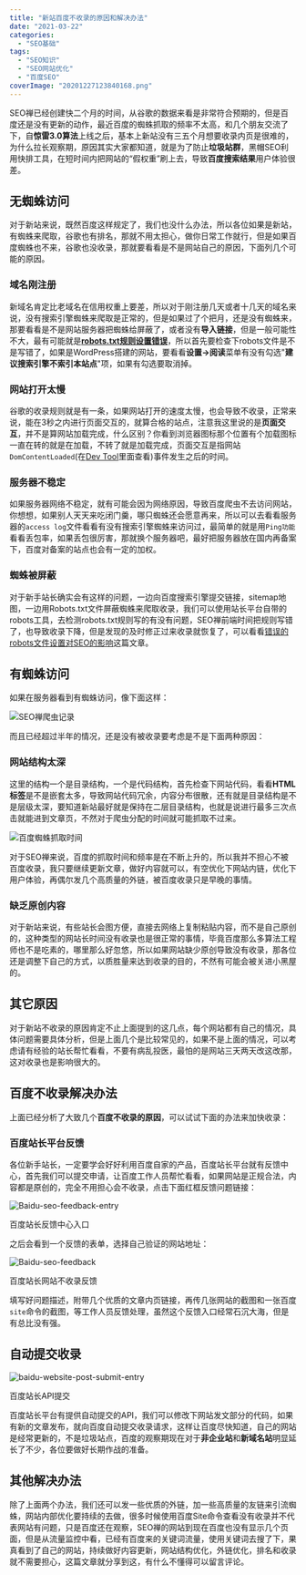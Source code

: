 ```yaml
---
title: "新站百度不收录的原因和解决办法"
date: "2021-03-22"
categories: 
  - "SEO基础"
tags: 
  - "SEO知识"
  - "SEO网站优化"
  - "百度SEO"
coverImage: "20201227123840168.png"
---
```


SEO禅已经创建快二个月的时间，从谷歌的数据来看是非常符合预期的，但是百度还是没有更新的动作，最近百度的蜘蛛抓取的频率不太高，和几个朋友交流了下，自**惊雷3.0算法**上线之后，基本上新站没有三五个月想要收录内页是很难的，为什么拉长观察期，原因其实大家都知道，就是为了防止**垃圾站群**，黑帽SEO利用快排工具，在短时间内把网站的“假权重”刷上去，导致**百度搜索结果**用户体验很差。

## 无蜘蛛访问

对于新站来说，既然百度这样规定了，我们也没什么办法，所以各位如果是新站，有蜘蛛来爬取，谷歌也有排名，那就不用太担心，做你日常工作就行，但是如果百度蜘蛛也不来，谷歌也没收录，那就要看看是不是网站自己的原因，下面列几个可能的原因。

### 域名刚注册

新域名肯定比老域名在信用权重上要差，所以对于刚注册几天或者十几天的域名来说，没有搜索引擎蜘蛛来爬取是正常的，但是如果过了个把月，还是没有蜘蛛来，那要看看是不是网站服务器把蜘蛛给屏蔽了，或者没有**导入链接**，但是一般可能性不大，最有可能就是[**robots.txt规则设置错误**](https://www.seozen.top/robots-mislead-seo.html)，所以首先要检查下robots文件是不是写错了，如果是WordPress搭建的网站，要看看**设置->阅读**菜单有没有勾选"**建议搜索引擎不索引本站点**"项，如果有勾选要取消掉。

### 网站打开太慢

谷歌的收录规则就是有一条，如果网站打开的速度太慢，也会导致不收录，正常来说，能在3秒之内进行页面交互的，就算合格的站点，注意我这里说的是**页面交互**，并不是算网站加载完成，什么区别？你看到浏览器图标那个位置有个加载图标一直在转的就是在加载，不转了就是加载完成，页面交互是指网站`DomContentLoaded`(在[Dev Tool](https://www.seozen.top/dev-tools-seo-ttfb.html)里面查看)事件发生之后的时间。

### 服务器不稳定

如果服务器网络不稳定，就有可能会因为网络原因，导致百度爬虫不去访问网站，你想想，如果别人天天来吃闭门羹，哪只蜘蛛还会愿意再来，所以可以去看看服务器的`access log`文件看看有没有搜索引擎蜘蛛来访问过，最简单的就是用`Ping功能`看看丢包率，如果丢包很厉害，那就换个服务器吧，最好把服务器放在国内再备案下，百度对备案的站点也会有一定的加权。

### 蜘蛛被屏蔽

对于新手站长确实会有这样的问题，一边向百度搜索引擎提交链接，sitemap地图，一边用Robots.txt文件屏蔽蜘蛛来爬取收录，我们可以使用站长平台自带的robots工具，去检测robots.txt规则写的有没有问题，SEO禅前端时间把规则写错了，也导致收录下降，但是发现的及时修正过来收录就恢复了，可以看看[错误的robots文件设置对SEO的影响](https://www.seozen.top/robots-mislead-seo.html)这篇文章。

## 有蜘蛛访问

如果在服务器看到有蜘蛛访问，像下面这样：

![SEO禅爬虫记录](images/1615025082543.jpg)

而且已经超过半年的情况，还是没有被收录要考虑是不是下面两种原因：

### 网站结构太深

这里的结构一个是目录结构，一个是代码结构，首先检查下网站代码，看看**HTML标签**是不是嵌套太多，导致网站代码冗余，内容分布很散，还有就是目录结构是不是层级太深，要知道新站最好就是保持在二层目录结构，也就是说进行最多三次点击就能进到文章页，不然对于爬虫分配的时间就可能抓取不过来。

![百度蜘蛛抓取时间](images/1615025690371.jpg)

对于SEO禅来说，百度的抓取时间和频率是在不断上升的，所以我并不担心不被百度收录，我只要继续更新文章，做好内容就可以，有空优化下网站内链，优化下用户体验，再偶尔发几个高质量的外链，被百度收录只是早晚的事情。

### 缺乏原创内容

对于新站来说，有些站长会图方便，直接去网络上复制粘贴内容，而不是自己原创的，这种类型的网站长时间没有收录也是很正常的事情，毕竟百度那么多算法工程师也不是吃素的，哪里那么好忽悠，所以如果网站缺少原创导致没有收录，那各位还是调整下自己的方式，以质胜量来达到收录的目的，不然有可能会被关进小黑屋的。

## 其它原因

对于新站不收录的原因肯定不止上面提到的这几点，每个网站都有自己的情况，具体问题需要具体分析，但是上面几个是比较常见的，如果不是上面的情况，可以考虑请有经验的站长帮忙看看，不要有病乱投医，最怕的是网站三天两天改这改那，这对收录也是影响很大的。

## 百度不收录解决办法

上面已经分析了大致几个**百度不收录的原因**，可以试试下面的办法来加快收录：

### 百度站长平台反馈

各位新手站长，一定要学会好好利用百度自家的产品，百度站长平台就有反馈中心，首先我们可以提交申请，让百度工作人员帮忙看看，如果网站是正规合法，内容都是原创的，完全不用担心会不收录，点击下面红框反馈问题链接：

![Baidu-seo-feedback-entry](images/Baidu-feedback-entry-1024x618.png)

百度站长反馈中心入口

之后会看到一个反馈的表单，选择自己验证的网站地址：

![Baidu-seo-feedback](images/Baidu-feedback-1024x1015.png)

百度站长网站不收录反馈

填写好问题描述，附带几个优质的文章内页链接，再传几张网站的截图和一张百度`site`命令的截图，等工作人员反馈处理，虽然这个反馈入口经常石沉大海，但是有总比没有强。

## 自动提交收录

![baidu-website-post-submit-entry](images/baidu-website-post-submit-entry-1024x705.png)

百度站长API提交

百度站长平台有提供自动提交的API，我们可以修改下网站发文部分的代码，如果有新的文章发布，就向百度自动提交收录请求，这样让百度尽快知道，自己的网站是经常更新的，不是垃圾站点，百度的观察期现在对于**非企业站**和**新域名站**明显延长了不少，各位要做好长期作战的准备。

## 其他解决办法

除了上面两个办法，我们还可以发一些优质的外链，加一些高质量的友链来引流蜘蛛，网站内部优化要持续的去做，很多时候使用百度Site命令查看没有收录并不代表网站有问题，只是百度还在观察，SEO禅的网站到现在百度也没有显示几个页面，但是从流量监控中看，已经有百度来的关键词流量，使用关键词去搜了下，果真看到了自己的网站，持续做好内容更新，网站结构优化，外链优化，排名和收录就不需要担心，这篇文章就分享到这，有什么不懂得可以留言评论。
